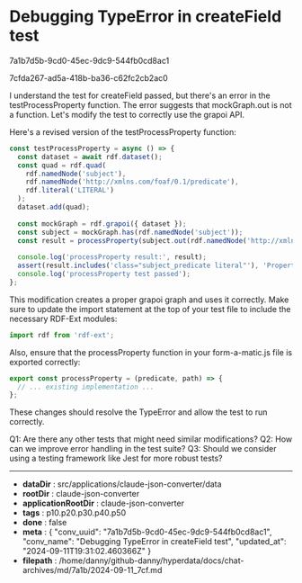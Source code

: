 # Debugging TypeError in createField test

7a1b7d5b-9cd0-45ec-9dc9-544fb0cd8ac1

7cfda267-ad5a-418b-ba36-c62fc2cb2ac0

 I understand the test for createField passed, but there's an error in the testProcessProperty function. The error suggests that mockGraph.out is not a function. Let's modify the test to correctly use the grapoi API.

Here's a revised version of the testProcessProperty function:

```javascript
const testProcessProperty = async () => {
  const dataset = await rdf.dataset();
  const quad = rdf.quad(
    rdf.namedNode('subject'),
    rdf.namedNode('http://xmlns.com/foaf/0.1/predicate'),
    rdf.literal('LITERAL')
  );
  dataset.add(quad);
  
  const mockGraph = rdf.grapoi({ dataset });
  const subject = mockGraph.has(rdf.namedNode('subject'));
  const result = processProperty(subject.out(rdf.namedNode('http://xmlns.com/foaf/0.1/predicate')), ['subject']);
  
  console.log('processProperty result:', result);
  assert(result.includes('class="subject_predicate literal"'), 'Property should be processed correctly');
  console.log('processProperty test passed');
};
```

This modification creates a proper grapoi graph and uses it correctly. Make sure to update the import statement at the top of your test file to include the necessary RDF-Ext modules:

```javascript
import rdf from 'rdf-ext';
```

Also, ensure that the processProperty function in your form-a-matic.js file is exported correctly:

```javascript
export const processProperty = (predicate, path) => {
  // ... existing implementation ...
};
```

These changes should resolve the TypeError and allow the test to run correctly.

Q1: Are there any other tests that might need similar modifications?
Q2: How can we improve error handling in the test suite?
Q3: Should we consider using a testing framework like Jest for more robust tests?

---

* **dataDir** : src/applications/claude-json-converter/data
* **rootDir** : claude-json-converter
* **applicationRootDir** : claude-json-converter
* **tags** : p10.p20.p30.p40.p50
* **done** : false
* **meta** : {
  "conv_uuid": "7a1b7d5b-9cd0-45ec-9dc9-544fb0cd8ac1",
  "conv_name": "Debugging TypeError in createField test",
  "updated_at": "2024-09-11T19:31:02.460366Z"
}
* **filepath** : /home/danny/github-danny/hyperdata/docs/chat-archives/md/7a1b/2024-09-11_7cf.md